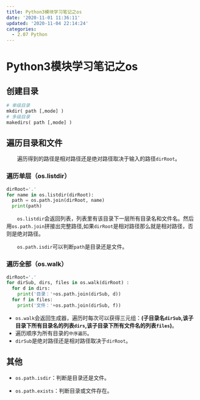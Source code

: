 ```yaml
---
title: Python3模块学习笔记之os
date: '2020-11-01 11:36:11'
updated: '2020-11-04 22:14:24'
categories:
  - 2.07 Python
---
```

# Python3模块学习笔记之os

## 创建目录

```python
# 单级目录
mkdir( path [,mode] )
# 多级目录
makedirs( path [,mode] )
```

## 遍历目录和文件

　　遍历得到的路径是相对路径还是绝对路径取决于输入的路径`dirRoot`。

### 遍历单层（os.listdir）

```python
dirRoot='.'
for name in os.listdir(dirRoot):   
  path = os.path.join(dirRoot, name)   
  print(path) 
```

　　`os.listdir`会返回列表，列表里有该目录下一层所有目录名和文件名。然后用`os.path.join`拼接出完整路径,如果`dirRoot`是相对路径那么就是相对路径，否则是绝对路径。

　　`os.path.isdir`可以判断`path`是目录还是文件。

### 遍历全部（os.walk）

```python
dirRoot='.'
for dirSub, dirs, files in os.walk(dirRoot) :  
  for d in dirs:
    print('目录：'+os.path.join(dirSub, d))   
  for f in files:   
    print('文件：'+os.path.join(dirSub, f)) 
```

- `os.walk`会返回生成器，遍历时每次可以获得三元组：**(子目录名`dirSub`,该子目录下所有目录名的列表`dirs`,该子目录下所有文件名的列表`files`)**。
- 遍历顺序为所有目录的`中序遍历`。
- `dirSub`是绝对路径还是相对路径取决于`dirRoot`。

## 其他

- `os.path.isdir`：判断是目录还是文件。

- `os.path.exists`：判断目录或文件存在。
